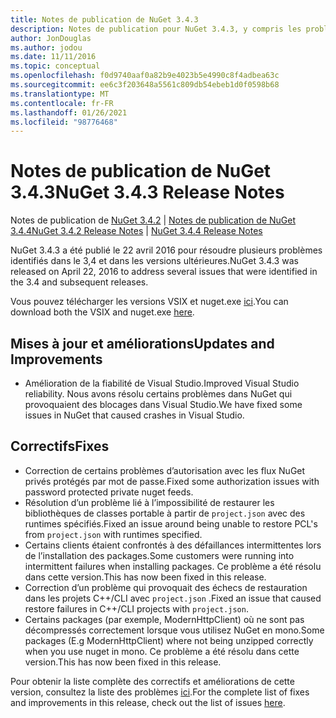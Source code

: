```yaml
---
title: Notes de publication de NuGet 3.4.3
description: Notes de publication pour NuGet 3.4.3, y compris les problèmes connus, les correctifs de bogues, les fonctionnalités ajoutées et DCR.
author: JonDouglas
ms.author: jodou
ms.date: 11/11/2016
ms.topic: conceptual
ms.openlocfilehash: f0d9740aaf0a82b9e4023b5e4990c8f4adbea63c
ms.sourcegitcommit: ee6c3f203648a5561c809db54ebeb1d0f0598b68
ms.translationtype: MT
ms.contentlocale: fr-FR
ms.lasthandoff: 01/26/2021
ms.locfileid: "98776468"
---
```

# <a name="nuget-343-release-notes"></a><span data-ttu-id="6ff87-103">Notes de publication de NuGet 3.4.3</span><span class="sxs-lookup"><span data-stu-id="6ff87-103">NuGet 3.4.3 Release Notes</span></span>

<span data-ttu-id="6ff87-104">Notes de publication de [NuGet 3.4.2](../release-notes/nuget-3.4.2.md)  |  [Notes de publication de NuGet 3.4.4](../release-notes/nuget-3.4.4.md)</span><span class="sxs-lookup"><span data-stu-id="6ff87-104">[NuGet 3.4.2 Release Notes](../release-notes/nuget-3.4.2.md) | [NuGet 3.4.4 Release Notes](../release-notes/nuget-3.4.4.md)</span></span>

<span data-ttu-id="6ff87-105">NuGet 3.4.3 a été publié le 22 avril 2016 pour résoudre plusieurs problèmes identifiés dans le 3,4 et dans les versions ultérieures.</span><span class="sxs-lookup"><span data-stu-id="6ff87-105">NuGet 3.4.3 was released on April 22, 2016 to address several issues that were identified in the 3.4 and subsequent releases.</span></span>

<span data-ttu-id="6ff87-106">Vous pouvez télécharger les versions VSIX et nuget.exe [ici](https://dist.nuget.org/index.html).</span><span class="sxs-lookup"><span data-stu-id="6ff87-106">You can download both the VSIX and nuget.exe [here](https://dist.nuget.org/index.html).</span></span>

## <a name="updates-and-improvements"></a><span data-ttu-id="6ff87-107">Mises à jour et améliorations</span><span class="sxs-lookup"><span data-stu-id="6ff87-107">Updates and Improvements</span></span>

* <span data-ttu-id="6ff87-108">Amélioration de la fiabilité de Visual Studio.</span><span class="sxs-lookup"><span data-stu-id="6ff87-108">Improved Visual Studio reliability.</span></span> <span data-ttu-id="6ff87-109">Nous avons résolu certains problèmes dans NuGet qui provoquaient des blocages dans Visual Studio.</span><span class="sxs-lookup"><span data-stu-id="6ff87-109">We have fixed some issues in NuGet that caused crashes in Visual Studio.</span></span>

## <a name="fixes"></a><span data-ttu-id="6ff87-110">Correctifs</span><span class="sxs-lookup"><span data-stu-id="6ff87-110">Fixes</span></span>

* <span data-ttu-id="6ff87-111">Correction de certains problèmes d’autorisation avec les flux NuGet privés protégés par mot de passe.</span><span class="sxs-lookup"><span data-stu-id="6ff87-111">Fixed some authorization issues with password protected private nuget feeds.</span></span>
* <span data-ttu-id="6ff87-112">Résolution d’un problème lié à l’impossibilité de restaurer les bibliothèques de classes portable à partir de `project.json` avec des runtimes spécifiés.</span><span class="sxs-lookup"><span data-stu-id="6ff87-112">Fixed an issue around being unable to restore PCL's from `project.json` with runtimes specified.</span></span>
* <span data-ttu-id="6ff87-113">Certains clients étaient confrontés à des défaillances intermittentes lors de l’installation des packages.</span><span class="sxs-lookup"><span data-stu-id="6ff87-113">Some customers were running into intermittent failures when installing packages.</span></span> <span data-ttu-id="6ff87-114">Ce problème a été résolu dans cette version.</span><span class="sxs-lookup"><span data-stu-id="6ff87-114">This has now been fixed in this release.</span></span>
* <span data-ttu-id="6ff87-115">Correction d’un problème qui provoquait des échecs de restauration dans les projets C++/CLI avec `project.json` .</span><span class="sxs-lookup"><span data-stu-id="6ff87-115">Fixed an issue that caused restore failures in C++/CLI projects with `project.json`.</span></span>
* <span data-ttu-id="6ff87-116">Certains packages (par exemple, ModernHttpClient) où ne sont pas décompressés correctement lorsque vous utilisez NuGet en mono.</span><span class="sxs-lookup"><span data-stu-id="6ff87-116">Some packages (E.g ModernHttpClient) where not being unzipped correctly when you use nuget in mono.</span></span> <span data-ttu-id="6ff87-117">Ce problème a été résolu dans cette version.</span><span class="sxs-lookup"><span data-stu-id="6ff87-117">This has now been fixed in this release.</span></span>

<span data-ttu-id="6ff87-118">Pour obtenir la liste complète des correctifs et améliorations de cette version, consultez la liste des problèmes [ici](https://github.com/NuGet/Home/issues?q=is%3Aissue+milestone%3A3.4.3+is%3Aclosed).</span><span class="sxs-lookup"><span data-stu-id="6ff87-118">For the complete list of fixes and improvements in this release, check out the list of issues [here](https://github.com/NuGet/Home/issues?q=is%3Aissue+milestone%3A3.4.3+is%3Aclosed).</span></span>